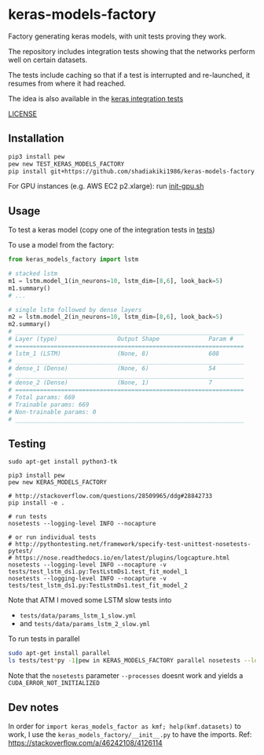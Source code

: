 # keras-models-factory
Factory generating keras models, with unit tests proving they work.

The repository includes integration tests showing that the networks perform well on certain datasets.

The tests include caching so that if a test is interrupted and re-launched,
it resumes from where it had reached.

The idea is also available in the [keras integration tests](https://github.com/fchollet/keras/blob/master/tests/integration_tests/test_image_data_tasks.py)

[LICENSE](LICENSE)

## Installation

```bash
pip3 install pew
pew new TEST_KERAS_MODELS_FACTORY
pip install git+https://github.com/shadiakiki1986/keras-models-factory.git
```

For GPU instances (e.g. AWS EC2 p2.xlarge): run [init-gpu.sh](https://gist.github.com/shadiakiki1986/0c9ea999113691fb9a7ae64e3541fe29)

## Usage

To test a keras model (copy one of the integration tests in [tests](tests))

To use a model from the factory:

```python
from keras_models_factory import lstm

# stacked lstm
m1 = lstm.model_1(in_neurons=10, lstm_dim=[8,6], look_back=5)
m1.summary()
# ...

# single lstm followed by dense layers
m2 = lstm.model_2(in_neurons=10, lstm_dim=[8,6], look_back=5)
m2.summary()
# _________________________________________________________________
# Layer (type)                 Output Shape              Param #
# =================================================================
# lstm_1 (LSTM)                (None, 8)                 608
# _________________________________________________________________
# dense_1 (Dense)              (None, 6)                 54
# _________________________________________________________________
# dense_2 (Dense)              (None, 1)                 7
# =================================================================
# Total params: 669
# Trainable params: 669
# Non-trainable params: 0
# _________________________________________________________________

```


## Testing

```
sudo apt-get install python3-tk

pip3 install pew
pew new KERAS_MODELS_FACTORY

# http://stackoverflow.com/questions/28509965/ddg#28842733
pip install -e .

# run tests
nosetests --logging-level INFO --nocapture

# or run individual tests
# http://pythontesting.net/framework/specify-test-unittest-nosetests-pytest/
# https://nose.readthedocs.io/en/latest/plugins/logcapture.html
nosetests --logging-level INFO --nocapture -v tests/test_lstm_ds1.py:TestLstmDs1.test_fit_model_1
nosetests --logging-level INFO --nocapture -v tests/test_lstm_ds1.py:TestLstmDs1.test_fit_model_2

```

Note that ATM I moved some LSTM slow tests into
- `tests/data/params_lstm_1_slow.yml`
- and `tests/data/params_lstm_2_slow.yml`

To run tests in parallel

```bash
sudo apt-get install parallel
ls tests/test*py -1|pew in KERAS_MODELS_FACTORY parallel nosetests --logging-level INFO --nocapture -v {}
```

Note that the `nosetests` parameter `--processes` doesnt work and yields a `CUDA_ERROR_NOT_INITIALIZED`

## Dev notes
In order for `import keras_models_factor as kmf; help(kmf.datasets)` to work,
I use the `keras_models_factory/__init__.py` to have the imports.
Ref: https://stackoverflow.com/a/46242108/4126114
